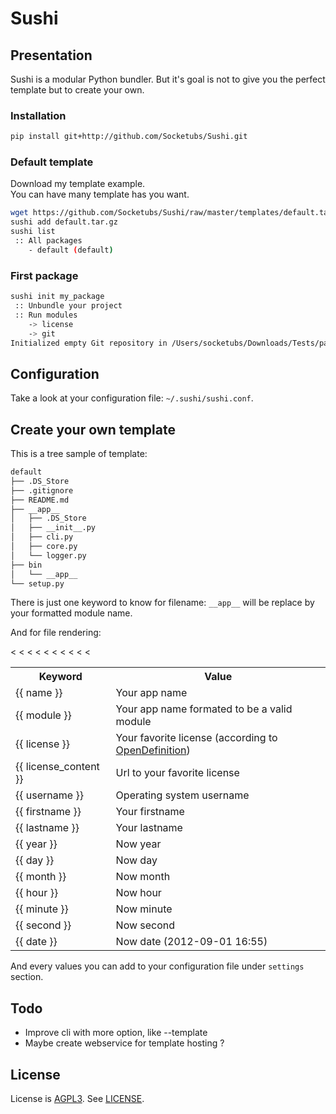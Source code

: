 # Sushi

## Presentation

Sushi is a modular Python bundler. But it's goal is not to give you the perfect template but to create your own. 

### Installation

```bash
pip install git+http://github.com/Socketubs/Sushi.git
```

### Default template

Download my template example.  
You can have many template has you want.

```bash
wget https://github.com/Socketubs/Sushi/raw/master/templates/default.tar.gz
sushi add default.tar.gz
sushi list
 :: All packages
    - default (default)
```

### First package

```bash
sushi init my_package
 :: Unbundle your project
 :: Run modules
    -> license
    -> git
Initialized empty Git repository in /Users/socketubs/Downloads/Tests/panda/my_package/.git/
```

## Configuration

Take a look at your configuration file: ```~/.sushi/sushi.conf```.

## Create your own template

This is a tree sample of template:

```bash
default
├── .DS_Store
├── .gitignore
├── README.md
├── __app__
│   ├── .DS_Store
│   ├── __init__.py
│   ├── cli.py
│   ├── core.py
│   └── logger.py
├── bin
│   └── __app__
└── setup.py
```

There is just one keyword to know for filename: ``__app__`` will be replace by your formatted module name.

And for file rendering:

<table>
  <tr>
    <th>Keyword</th><th>Value</th>
  </tr>
  <tr>
    <td>{{ name }}</td><td>Your app name</td>
  </tr>
  <tr>
    <td>{{ module }}</td><td>Your app name formated to be a valid module</td>
  </tr>
  <tr>
    <td>{{ license }}</td><td>Your favorite license (according to <a href="http://licenses.opendefinition.org/licenses/groups/all.json">OpenDefinition</a>)</td>
  </tr>
  	<td>{{ license_content }}</td><td>Url to your favorite license</td>
  <tr>
    <td>{{ username }}</td><td>Operating system username</td><
  </tr>
  <tr>
    <td>{{ firstname }}</td><td>Your firstname</td><
  </tr>
  <tr>
    <td>{{ lastname }}</td><td>Your lastname</td><
  </tr>
  <tr>
    <td>{{ year }}</td><td>Now year</td><
  </tr>
  <tr>
    <td>{{ day }}</td><td>Now day</td><
  </tr>
  <tr>
    <td>{{ month }}</td><td>Now month</td><
  </tr>
  <tr>
    <td>{{ hour }}</td><td>Now hour</td><
  </tr>
  <tr>
    <td>{{ minute }}</td><td>Now minute</td><
  </tr>
  <tr>
    <td>{{ second }}</td><td>Now second</td><
  </tr>
  <tr>
    <td>{{ date }}</td><td>Now date (2012-09-01 16:55)</td><
  </tr>
</table>

And every values you can add to your configuration file under ``settings`` section.

Todo
----

* Improve cli with more option, like --template
* Maybe create webservice for template hosting ?

License
-------

License is [AGPL3][2]. See [LICENSE][3].

[1]: http://jinja.pocoo.org
[2]: http://www.gnu.org/licenses/agpl.html
[3]: https://raw.github.com/Socketubs/Sushi/master/LICENSE
